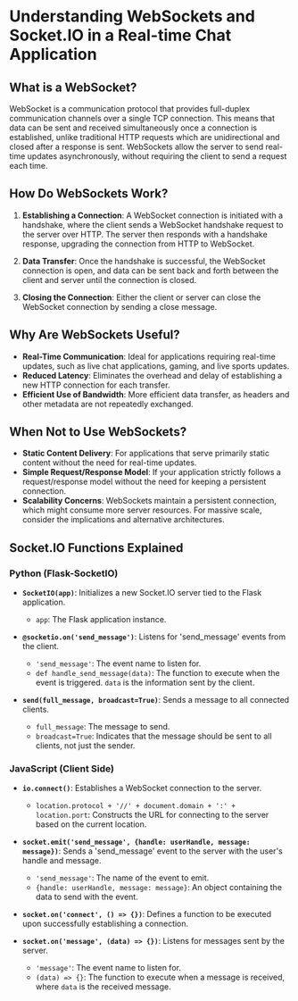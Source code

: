 # Understanding WebSockets and Socket.IO in a Real-time Chat Application

## What is a WebSocket?

WebSocket is a communication protocol that provides full-duplex communication channels over a single TCP connection. This means that data can be sent and received simultaneously once a connection is established, unlike traditional HTTP requests which are unidirectional and closed after a response is sent. WebSockets allow the server to send real-time updates asynchronously, without requiring the client to send a request each time.

## How Do WebSockets Work?

1. **Establishing a Connection**: A WebSocket connection is initiated with a handshake, where the client sends a WebSocket handshake request to the server over HTTP. The server then responds with a handshake response, upgrading the connection from HTTP to WebSocket.

2. **Data Transfer**: Once the handshake is successful, the WebSocket connection is open, and data can be sent back and forth between the client and server until the connection is closed.

3. **Closing the Connection**: Either the client or server can close the WebSocket connection by sending a close message.

## Why Are WebSockets Useful?

- **Real-Time Communication**: Ideal for applications requiring real-time updates, such as live chat applications, gaming, and live sports updates.
- **Reduced Latency**: Eliminates the overhead and delay of establishing a new HTTP connection for each transfer.
- **Efficient Use of Bandwidth**: More efficient data transfer, as headers and other metadata are not repeatedly exchanged.

## When Not to Use WebSockets?

- **Static Content Delivery**: For applications that serve primarily static content without the need for real-time updates.
- **Simple Request/Response Model**: If your application strictly follows a request/response model without the need for keeping a persistent connection.
- **Scalability Concerns**: WebSockets maintain a persistent connection, which might consume more server resources. For massive scale, consider the implications and alternative architectures.

## Socket.IO Functions Explained

### Python (Flask-SocketIO)

- **`SocketIO(app)`**: Initializes a new Socket.IO server tied to the Flask application.
  - `app`: The Flask application instance.
  
- **`@socketio.on('send_message')`**: Listens for 'send_message' events from the client.
  - `'send_message'`: The event name to listen for.
  - `def handle_send_message(data)`: The function to execute when the event is triggered. `data` is the information sent by the client.

- **`send(full_message, broadcast=True)`**: Sends a message to all connected clients.
  - `full_message`: The message to send.
  - `broadcast=True`: Indicates that the message should be sent to all clients, not just the sender.

### JavaScript (Client Side)

- **`io.connect()`**: Establishes a WebSocket connection to the server.
  - `location.protocol + '//' + document.domain + ':' + location.port`: Constructs the URL for connecting to the server based on the current location.
  
- **`socket.emit('send_message', {handle: userHandle, message: message})`**: Sends a 'send_message' event to the server with the user's handle and message.
  - `'send_message'`: The name of the event to emit.
  - `{handle: userHandle, message: message}`: An object containing the data to send with the event.

- **`socket.on('connect', () => {})`**: Defines a function to be executed upon successfully establishing a connection.
  
- **`socket.on('message', (data) => {})`**: Listens for messages sent by the server.
  - `'message'`: The event name to listen for.
  - `(data) => {}`: The function to execute when a message is received, where `data` is the received message.

